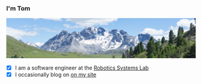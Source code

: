 ### I'm Tom

![Mountains](https://raw.githubusercontent.com/tomlankhorst/tomlankhorst/master/image.png)

- [x] I am a software engineer at the [Robotics Systems Lab](https://rsl.ethz.ch/)
- [x] I occasionally blog on [on my site](https://tomlankhorst.nl/)
